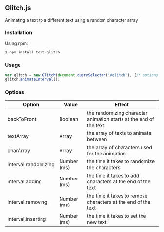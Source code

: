 ## Glitch.js

Animating a text to a different text using a random character array

### Installation

Using npm:

```javascript
$ npm install text-glitch
```

### Usage

```javascript
var glitch = new Glitch(document.querySelector('#glitch'), {/* options */});
glitch.animateInterval();
```

### Options

| Option | Value | Effect |
| ------ | ----- | ------ |
| backToFront | Boolean | the randomizing character animation starts at the end of the text |
| textArray | Array | the array of texts to animate between |
| charArray | Array | the array of characters used for the animation |
| interval.randomizing | Number (ms) | the time it takes to randomize the characters |
| interval.adding | Number (ms) | the time it takes to add characters at the end of the text |
| interval.removing | Number (ms) | the time it takes to remove characters at the end of the text |
| interval.inserting | Number (ms) | the time it takes to set the new text |
